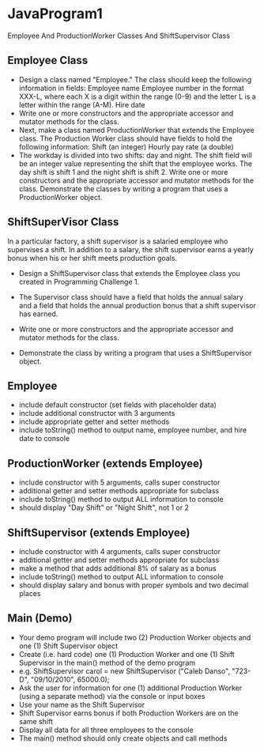# JavaProgram1
Employee And ProductionWorker Classes And ShiftSupervisor Class

## Employee Class
- Design a class named "Employee." The class should keep the following information in fields:
Employee name
Employee number in the format XXX-L, where each X is a digit within the range (0-9) and the letter L is a letter within the range (A-M).
Hire date
- Write one or more constructors and the appropriate accessor and mutator methods for the class.
- Next, make a class named ProductionWorker that extends the Employee class. The Production Worker class should have fields to hold the following information:
Shift (an integer)
Hourly pay rate (a double)
- The workday is divided into two shifts: day and night. The shift field will be an integer value representing the shift that the employee works. The day shift is shift 1 and the night shift is shift 2. Write one or more constructors and the appropriate accessor and mutator methods for the class. Demonstrate the classes by writing a program that uses a ProductionWorker object.
## ShiftSuperVisor Class
In a particular factory, a shift supervisor is a salaried employee who supervises a shift. In addition to a salary, the shift supervisor earns a yearly bonus when his or her shift meets production goals.
- Design a ShiftSupervisor class that extends the Employee class you created in Programming Challenge 1.

- The Supervisor class should have a field that holds the annual salary and a field that holds the annual production bonus that a shift supervisor has earned.

- Write one or more constructors and the appropriate accessor and mutator methods for the class.

- Demonstrate the class by writing a program that uses a ShiftSupervisor object.


## Employee
- include default constructor (set fields with placeholder data)
- include additional constructor with 3 arguments
- include appropriate getter and setter methods
- include toString() method to output name, employee number, and hire date to console
## ProductionWorker (extends Employee)
- include constructor with 5 arguments, calls super constructor
- additional getter and setter methods appropriate for subclass
- include toString() method to output ALL information to console
- should display "Day Shift" or "Night Shift", not 1 or 2
## ShiftSupervisor (extends Employee)
- include constructor with 4 arguments, calls super constructor
- additional getter and setter methods appropriate for subclass
- make a method that adds additional 8% of salary as a bonus
- include toString() method to output ALL information to console
- should display salary and bonus with proper symbols and two decimal places
## Main (Demo)
- Your demo program will include two (2) Production Worker objects and one (1) Shift Supervisor object
- Create (i.e. hard code) one (1) Production Worker and one (1) Shift Supervisor in the main() method of the demo program
- e.g. ShiftSupervisor carol = new ShiftSupervisor ("Caleb Danso", "723-D", "09/10/2010", 65000.0);
- Ask the user for information for one (1) additional Production Worker (using a separate method) via the console or input boxes
- Use your name as the Shift Supervisor
- Shift Supervisor earns bonus if both Production Workers are on the same shift
- Display all data for all three employees to the console
- The main() method should only create objects and call methods

